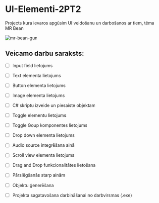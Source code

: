 # UI-Elementi-2PT2
Projects kura ievaros apgūsim UI veidošanu un darbošanos ar tiem, tēma MR Bean

![mr-bean-gun](https://user-images.githubusercontent.com/129828603/232996459-bd7df412-cd7c-4e31-9095-bd4f779d543d.gif)

## Veicamo darbu saraksts:
- [ ] Input field lietojums
- [ ] Text elementa lietojums
- [ ] Button elementa lietojums
- [ ] Image elementa lietojums
- [ ] C# skriptu izveide un piesaiste objektam
- [ ] Toggle elementu lietojums
- [ ] Toggle Goup komponentes lietojums
- [ ] Drop down elementa lietojums
- [ ] Audio source integrēšana ainā
- [ ] Scroll view elementa lietojums
- [ ] Drag and Drop funkcionalitātes lietošana
- [ ] Pārslēgšanās starp ainām
- [ ] Objektu ģenerēšana
- [ ] Projekta sagatavošana darbināšanai no darbvirsmas (.exe)

